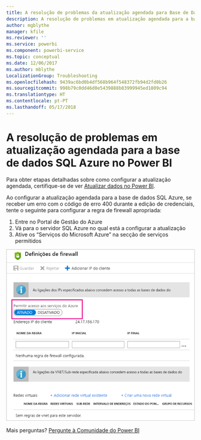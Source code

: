 ```yaml
---
title: A resolução de problemas da atualização agendada para Base de Dados SQL do Azure
description: A resolução de problemas em atualização agendada para a base de dados SQL Azure no Power BI
author: mgblythe
manager: kfile
ms.reviewer: ''
ms.service: powerbi
ms.component: powerbi-service
ms.topic: conceptual
ms.date: 12/06/2017
ms.author: mblythe
LocalizationGroup: Troubleshooting
ms.openlocfilehash: 9439ac6bd0b4df568b964f548372fb94d2fd0b26
ms.sourcegitcommit: 998b79c0dd46d0e5439888b83999945ed1809c94
ms.translationtype: HT
ms.contentlocale: pt-PT
ms.lasthandoff: 05/17/2018
---
```

# <a name="troubleshooting-scheduled-refresh-for-azure-sql-databases-in-power-bi"></a>A resolução de problemas em atualização agendada para a base de dados SQL Azure no Power BI
Para obter etapas detalhadas sobre como configurar a atualização agendada, certifique-se de ver [Atualizar dados no Power BI](refresh-data.md).

Ao configurar a atualização agendada para a base de dados SQL Azure, se receber um erro com o código de erro 400 durante a edição de credenciais, tente o seguinte para configurar a regra de firewall apropriada:

1. Entre no Portal de Gestão do Azure
2. Vá para o servidor SQL Azure no qual está a configurar a atualização
3. Ative os “Serviços do Microsoft Azure” na secção de serviços permitidos

![](media/service-admin-troubleshooting-scheduled-refresh-azure-sql-databases/azurerefresh.png)  

Mais perguntas? [Pergunte à Comunidade do Power BI](http://community.powerbi.com/)

